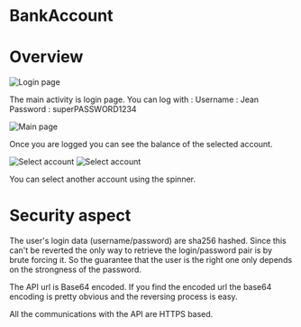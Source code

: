 # BankAccount

# Overview

![Login page](img/Screenshot_1614982902.png)

The main activity is login page.
You can log with :
	Username : Jean
	Password : superPASSWORD1234

![Main page](img/Screenshot_1614982929.png)

Once you are logged you can see the balance of the selected account.

![Select account](img/Screenshot_1614982931.png)
![Select account](img/Screenshot_1614982936.png)

You can select another account using the spinner.

# Security aspect

The user's login data (username/password) are sha256 hashed. Since this can't be reverted the only way to retrieve the login/password pair is by brute forcing it. So the guarantee that the user is the right one only depends on the strongness of the password.

The API url is Base64 encoded. If you find the encoded url the base64 encoding is pretty obvious and the reversing process is easy.

All the communications with the API are HTTPS based.